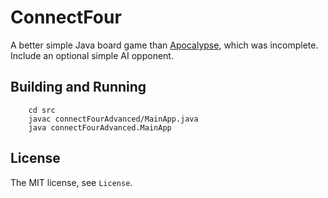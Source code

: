 # ConnectFour

A better simple Java board game than [Apocalypse](https://github.com/chongyangshi/Apocalypse), which was incomplete. Include an optional simple AI opponent.

## Building and Running
``` 
    cd src
    javac connectFourAdvanced/MainApp.java
    java connectFourAdvanced.MainApp
```

## License
The MIT license, see ```License```.
